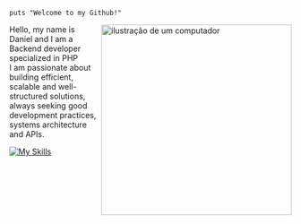 <code>puts "Welcome to my Github!"</code>

<img src="https://raw.githubusercontent.com/MicaelliMedeiros/micaellimedeiros/master/image/computer-illustration.png" alt="ilustração de um computador" min-width="400px" max-width="400px" width="340px" align="right">

<p align="left"> 
  Hello, my name is Daniel and I am a Backend developer specialized in PHP <br>
  I am passionate about building efficient, scalable and well-structured solutions, always seeking good development practices, systems architecture and APIs.
</p>

[![My Skills](https://skillicons.dev/icons?i=php,laravel,mysql,nodejs,aws)](https://skillicons.dev)
